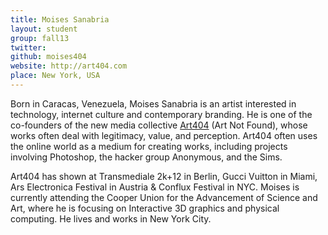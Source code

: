 ```yaml
---
title: Moises Sanabria
layout: student
group: fall13
twitter:
github: moises404
website: http://art404.com
place: New York, USA
---
```

Born in Caracas, Venezuela, Moises Sanabria is an artist interested in technology, internet culture and contemporary branding. He is one of the co-founders of the new media collective [Art404](http://www.art404.com/) (Art Not Found), whose works often deal with legitimacy, value, and perception. Art404 often uses the online world as a medium for creating works, including projects involving Photoshop, the hacker group Anonymous, and the Sims.

Art404 has shown at Transmediale 2k+12 in Berlin, Gucci Vuitton in Miami, Ars Electronica Festival in Austria & Conflux Festival in NYC. Moises is currently attending the Cooper Union for the Advancement of Science and Art, where he is focusing on Interactive 3D graphics and physical computing. He lives and works in New York City.
